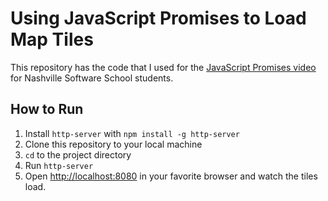 # Using JavaScript Promises to Load Map Tiles

This repository has the code that I used for the [JavaScript Promises video](https://www.youtube.com/watch?v=ieS07COyZZU) for Nashville Software School students.

## How to Run

1. Install `http-server` with `npm install -g http-server`
1. Clone this repository to your local machine
1. `cd` to the project directory
1. Run `http-server`
1. Open [http://localhost:8080](http://localhost:8080) in your favorite browser and watch the tiles load.